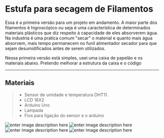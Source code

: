 Estufa para secagem de Filamentos
===================

Essa é a primeira versão para um projeto em andamento. A maior parte dos filamentos é higroscópico ou seja é uma característica de determinados materiais plásticos que diz respeito à capacidade de eles absorverem água. 
Na industria é uma pratica comum "secar" o material e quanto mais água absorvem, mais tempo permanecem no funil alimentador secador para que sejam desumidificados antes de serem utilizados.

Nessa primeira versão está simples, usei uma caixa de papelão e os materiais abaixo.
Pretendo melhorar a estrutura da caixa e o código 

----------
Materiais
-------------

> - Sensor de umidade e temperatura DHT11.
> - LCD 16X2
> - Arduino Uno
> - Lampada
> - Fios para ligação do sensor e o arduino

![enter image description here](http://s3.amazonaws.com/img.iluria.com/product/6B8F7/2C5B05/450xN.jpg)
![enter image description here](http://comphaus.com.br/home/wp-content/uploads/2014/03/Arduino-Uno-R3-Front.jpg)
![enter image description here](https://electrosome.com/wp-content/uploads/2013/05/16x2-Character-LCD.jpg)
![enter image description here](http://www.rebloga.com/wp-content/uploads/2016/01/etapa2_09062011_142730.jpg)
